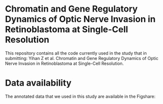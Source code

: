 # Chromatin and Gene Regulatory Dynamics of Optic Nerve Invasion in Retinoblastoma at Single-Cell Resolution
This repository contains all the code currently used in the study that in submitting: Yihan Z et al. Chromatin and Gene Regulatory Dynamics of Optic Nerve Invasion in Retinoblastoma at Single-Cell Resolution.

# Data availability
The annotated data that we used in this study are available in the Figshare:

